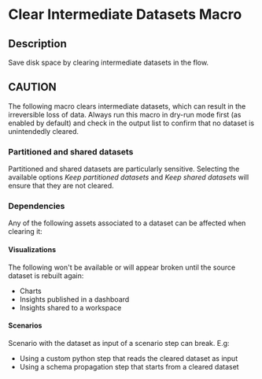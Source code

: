 # Clear Intermediate Datasets Macro

## Description
Save disk space by clearing intermediate datasets in the flow.

## CAUTION
The following macro clears intermediate datasets, which can result in the irreversible loss of data.
Always run this macro in dry-run mode first (as enabled by default) and check in the output list to 
confirm that no dataset is unintendedly cleared.

### Partitioned and shared datasets
Partitioned and shared datasets are particularly sensitive. Selecting the available options _Keep partitioned datasets_ and _Keep shared datasets_ will ensure that they are not cleared. 

### Dependencies
Any of the following assets associated to a dataset can be affected when clearing it:
#### Visualizations
The following won't be available or will appear broken until the source dataset is rebuilt again:
- Charts
- Insights published in a dashboard
- Insights shared to a workspace
#### Scenarios
Scenario with the dataset as input of a scenario step can break. E.g:
- Using a custom python step that reads the cleared dataset as input
- Using a schema propagation step that starts from a cleared dataset
